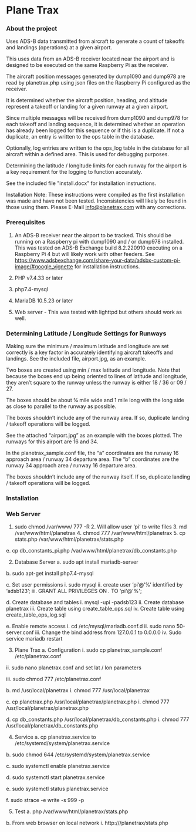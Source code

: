 # Plane Trax 

### About the project
Uses ADS-B data transmitted from aircraft to generate a count of takeoffs and landings (operations) at a given airport.
 
This uses data from an ADS-B receiver located near the airport and is designed to be
executed on the same Raspberry Pi as the receiver.
 
The aircraft position messages generated by dump1090 and dump978 are read by planetrax.php using json files on the Raspberry Pi configured as the receiver.

It is determined whether the aircraft position, heading, and altitude represent a takeoff or landing for a given runway at a given airport.

Since multiple messages will be received from dump1090 and dump978 for each takeoff and landing sequence, it is determined whether an operation has already been logged for this sequence or if this is a duplicate.  If not a duplicate, an entry is written to the ops table in the database.
 
Optionally, log entries are written to the ops_log table in the database for all aircraft within a defined area.  This is used for debugging purposes.

Determining the latitude / longitude limits for each runway for the airport is a key requirement for the logging to function accurately.  

See the included file "install.docx" for installation instructions.

Installation Note: These instructions were compiled as the first installation was made and have not been tested.  Inconsistencies will likely be found in those using them.  Please E-Mail info@planetrax.com with any corrections.

### Prerequisites
1. An ADS-B receiver near the airport to be tracked.  This should be running on a Raspberry pi with dump1090 and / or dump978 installed.  This was tested on ADS-B Exchange build 8.2.220910 executing on a Raspberry Pi 4 but will likely work with other feeders.  See https://www.adsbexchange.com/share-your-data/adsbx-custom-pi-image/#google_vignette for installation instructions.

2. PHP v7.4.33 or later

3. php7.4-mysql

4. MariaDB 10.5.23 or later

5. Web server - This was tested with lighttpd but others should work as well.

### Determining Latitude / Longitude Settings for Runways
Making sure the minimum / maximum latitude and longitude are set correctly is a key factor in accurately identifying aircraft takeoffs and landings.  See the included file, airport.jpg, as an example.

Two boxes are created using min / max latitude and longitude.  Note that because the boxes end up being oriented to lines of latitude and longitude, they aren’t square to the runway unless the runway is either 18 / 36 or 09 / 27.

The boxes should be about ¾ mile wide and 1 mile long with the long side as close to parallel to the runway as possible.

The boxes shouldn’t include any of the runway area.  If so, duplicate landing / takeoff operations will be logged.

See the attached “airport.jpg” as an example with the boxes plotted.  The runways for this airport are 16 and 34.  

In the planetrax_sample.conf file, the “a” coordinates are the runway 16 approach area / runway 34 departure area.   The “b” coordinates are the runway 34 approach area / runway 16 departure area.

The boxes shouldn’t include any of the runway itself.  If so, duplicate landing / takeoff operations will be logged.


### Installation

### Web Server
  1. sudo chmod /var/www/ 777 -R
 	2. Will allow user ‘pi’ to write files
	3. md /var/www/html/planetrax
	4. chmod 777 /var/www/html/planetrax
 	5. cp stats.php /var/www/html/planetrax/stats.php
 

e.	cp db_constants_pi.php  /var/www/html/planetrax/db_constants.php


2.	Database Server
a.	sudo apt install mariadb-server

b.	sudo apt-get install php7.4-mysql

c.	Set user permissions
i.	sudo mysql
ii.	create user ‘pi’@’%’ identified by ‘adsb123’;
iii.	GRANT ALL PRIVILEGES ON *.* TO 'pi'@'%';

d.	Create database and tables
i.	mysql -upi -padsb123
ii.	Create database planetrax
iii.	Create table using create_table_ops.sql
iv.	Create table using create_table_ops_log.sql

e.	Enable remote access
i.	cd /etc/mysql/mariadb.conf.d
ii.	sudo nano 50-server.conf
iii.	Change the bind address from 127.0.0.1 to 0.0.0.0
iv.	Sudo service mariadb restart

3.	Plane Trax
a.	Configuration
i.	sudo cp  planetrax_sample.conf /etc/planetrax.conf

ii.	sudo nano planetrax.conf and set lat / lon parameters

iii.	sudo chmod 777 /etc/planetrax.conf

b.	md /usr/local/planetrax
i.	chmod 777 /usr/local/planetrax

c.	cp planetrax.php /usr/local/planetrax/planetrax.php
i.	chmod 777 /usr/local/planetrax/planetrax.php

d.	cp db_constants.php  /usr/local/planetrax/db_constants.php
i.	chmod 777 /usr/local/planetrax/db_constants.php

4.	Service 
a.	cp planetrax.service to /etc/systemd/system/planetrax.service

b.	sudo chmod 644 /etc/systemd/system/planetrax.service

c.	sudo systemctl enable planetrax.service

d.	sudo systemctl start planetrax.service

e.	sudo systemctl status planetrax.service

f.	sudo strace -e write -s 999 -p <id from status command>

5.	Test
a.	php /var/www/html/planetrax/stats.php

b.	From web browser on local network
i.	http://<ip of pi>/planetrax/stats.php


